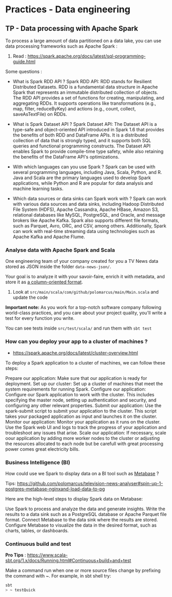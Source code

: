 # Practices - Data engineering

## TP - Data processing with Apache Spark
To process a large amount of data partitioned on a data lake, you can use data processing frameworks such as Apache Spark :
1. Read : https://spark.apache.org/docs/latest/sql-programming-guide.html

Some questions :
* What is Spark RDD API ?
Spark RDD API: RDD stands for Resilient Distributed Datasets. RDD is a fundamental data structure in Apache Spark that represents an immutable distributed collection of objects. The RDD API provides a set of functions for creating, manipulating, and aggregating RDDs. It supports operations like transformations (e.g., map, filter, reduceByKey) and actions (e.g., count, collect, saveAsTextFile) on RDDs.

* What is Spark Dataset API ?
Spark Dataset API: The Dataset API is a type-safe and object-oriented API introduced in Spark 1.6 that provides the benefits of both RDD and DataFrame APIs. It is a distributed collection of data that is strongly typed, and it supports both SQL queries and functional programming constructs. The Dataset API enables Spark to provide compile-time type safety, while also retaining the benefits of the DataFrame API's optimizations.

* With which languages can you use Spark ? 
Spark can be used with several programming languages, including Java, Scala, Python, and R. Java and Scala are the primary languages used to develop Spark applications, while Python and R are popular for data analysis and machine learning tasks.

* Which data sources or data sinks can Spark work with ? 
Spark can work with various data sources and data sinks, including Hadoop Distributed File System (HDFS), Apache Cassandra, Apache HBase, Amazon S3, relational databases like MySQL, PostgreSQL, and Oracle, and message brokers like Apache Kafka. Spark also supports different file formats, such as Parquet, Avro, ORC, and CSV, among others. Additionally, Spark can work with real-time streaming data using technologies such as Apache Kafka and Apache Flume.

### Analyse data with Apache Spark and Scala 
One engineering team of your company created for you a TV News data stored as JSON inside the folder `data-news-json/`.

Your goal is to analyze it with your savoir-faire, enrich it with metadata, and store it as [a column-oriented format](https://parquet.apache.org/).

1. Look at `src/main/scala/com/github/polomarcus/main/Main.scala` and update the code 

**Important note:** As you work for a top-notch software company following world-class practices, and you care about your project quality, you'll write a test for every function you write.

You can see tests inside `src/test/scala/` and run them with `sbt test`

### How can you deploy your app to a cluster of machines ?
* https://spark.apache.org/docs/latest/cluster-overview.html

To deploy a Spark application to a cluster of machines, we can follow these steps:

Prepare our application: Make sure that our application is ready for deployment. 
Set up our cluster: Set up a cluster of machines that meet the system requirements for running Spark.
Configure our application: Configure our Spark application to work with the cluster. This includes specifying the master node, setting up authentication and security, and configuring any other relevant properties.
Submit our application: Use the spark-submit script to submit your application to the cluster. This script takes your packaged application as input and launches it on the cluster.
Monitor our application: Monitor your application as it runs on the cluster. Use the Spark web UI and logs to track the progress of your application and troubleshoot any issues that arise.
Scale our application: If necessary, scale oour application by adding more worker nodes to the cluster or adjusting the resources allocated to each node but be carefull with great processing power comes great electricity bills.


### Business Intelligence (BI)
How could use we Spark to display data on a BI tool such as [Metabase](https://www.metabase.com/) ?

Tips: https://github.com/polomarcus/television-news-analyser#spin-up-1-postgres-metabase-nginxand-load-data-to-pg

Here are the high-level steps to display Spark data on Metabase:

Use Spark to process and analyze the data and generate insights.
Write the results to a data sink such as a PostgreSQL database or Apache Parquet file format.
Connect Metabase to the data sink where the results are stored.
Configure Metabase to visualize the data in the desired format, such as charts, tables, or dashboards.



### Continuous build and test
**Pro Tips** : https://www.scala-sbt.org/1.x/docs/Running.html#Continuous+build+and+test

Make a command run when one or more source files change by prefixing the command with ~. For example, in sbt shell try:
```bash
sbt
> ~ testQuick
```

